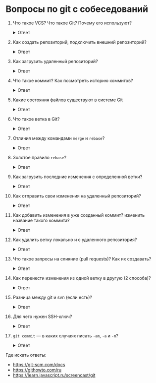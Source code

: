 # Вопросы по git с собеседований

1. Что такое VCS? Что такое Git? Почему его используют?

    <details>
      <summary>Ответ</summary>
      Version Control System (система контроля версий) — программное обеспечение для облегчения работы с изменяющейся информацией.

      https://ru.wikipedia.org/wiki/Система_управления_версиями

      Git — распределённая система контроля версий, которая даёт возможность разработчикам отслеживать изменения в файлах и работать совместно с другими разработчиками.

      Подход Git к хранению данных больше похож на набор снимков миниатюрной файловой системы. При каждом сохранении состояния своего проекта в Git, система запоминает, как выглядит каждый файл в этот момент, и сохраняет ссылку на этот снимок.
    </details>

1. Как создать репозиторий, подключить внешний репозиторий?

    <details>
      <summary>Ответ</summary>
      На примере пользователя `username`, создавшего репозиторий `project` на Гитхабе.

      ```
      git init
      git add <cписок файлов>
      git commit -m "first commit"
      git remote add origin git@github.com:username/project.git
      git push -u origin master
      ```
    </details>

1. Как загрузить удаленный репозиторий?

    <details>
      <summary>Ответ</summary>

      ```
      git clone git@github.com:username/project.git
      ```
    </details>

1. Что такое коммит? Как посмотреть историю коммитов?

    <details>
      <summary>Ответ</summary>
      Коммит — подтверждение изменений.

      История коммитов

      ```
      git log
      ```

      https://git-scm.com/book/ru/v2/Основы-Git-Просмотр-истории-коммитов
    </details>

1. Какие состояния файлов существуют в системе Git

    <details>
      <summary>Ответ</summary>
      В Git'е файлы могут находиться в одном из трёх состояний: зафиксированном, изменённом и подготовленном. "Зафиксированный" значит, что файл уже сохранён в вашей локальной базе. К изменённым относятся файлы, которые поменялись, но ещё не были зафиксированы. Подготовленные файлы — это изменённые файлы, отмеченные для включения в следующий коммит.

      Таким образом, в проектах, использующих Git, есть три части: каталог Git'а (Git directory), рабочий каталог (working directory) и область подготовленных файлов (staging area).
    </details>

1. Что такое ветка в Git?

    <details>
      <summary>Ответ</summary>
      Организованная система ссылок на коммиты.

      Ветка по умолчанию в Git'е называется `master`. Когда вы создаёте коммиты на начальном этапе, вам дана ветка `master`, указывающая на последний сделанный коммит. При каждом новом коммите она сдвигается вперёд автоматически.

      Ответвление от основной ветки осуществляется для работы с определенной фичей.
    </details>

1. Отличия между командами `merge` и `rebase`?

    <details>
      <summary>Ответ</summary>
      В Git'е есть два способа включить изменения из одной ветки в другую: `merge` (слияние) и `rebase` (перемещение).

      * `merge`

      Это более простая команда.

      Git создаёт новый снимок состояния, который является результатом трёхходового слияния, и автоматически создаёт новый коммит, который указывает на этот новый снимок состояния. Такой коммит называют коммит-слияние, так как он является особенным из-за того, что имеет больше одного предка.

      * `rebase`

      В этом случае находится общий предок для двух веток (на которой вы находитесь сейчас и на которую вы выполняете перемещение); для каждого из коммитов в текущей ветке берётся его дельта и сохраняется во временный файл; текущая ветка устанавливается на тот же коммит, что и ветка, на которую выполняется перемещение; и, наконец, одно за другим применяются все изменения. Таким образом, все коммиты переписываются с новыми значениями хешей.

      При этом история коммитов становится более аккуратной и красивой. Она выглядит как линейная последовательность коммитов, когда в действительности она выполнялась параллельно.

      https://git-scm.com/book/ru/v1/Ветвление-в-Git-Перемещение
    </details>

1. Золотое правило `rebase`?

    <details>
      <summary>Ответ</summary>
      Не перемещайте коммиты, которые вы уже отправили в публичный репозиторий.

      Если вы будете следовать этому указанию, всё будет хорошо. Если нет — люди возненавидят вас, вас будут презирать ваши друзья и семья.

      Правило вытекает из свойства `rebase` переписывать историю коммитов.
    </details>

1. Как загрузить последние изменения с определенной ветки?

    <details>
      <summary>Ответ</summary>

      ```
      git pull --rebase
      ```
    </details>

1. Как отправить свои изменения на удаленный репозиторий?

    <details>
      <summary>Ответ</summary>

      ```
      git add <cписок файлов>
      git commit -m "Commit message"
      git push
      ```
    </details>

1. Как добавить изменения в уже созданный коммит? изменить название такого коммита?

    <details>
      <summary>Ответ</summary>

      ```
      git add <cписок файлов>
      git commit --amend`
      ```
    </details>

1. Как удалить ветку локально и с удаленного репозитория?

    <details>
      <summary>Ответ</summary>

      ```
      git branch -d new-branch
      git branch -d origin new-branch
      git push origin :new-branch
      ```
    </details>

1. Что такое запросы на слияние (pull requests)? Как их создавать?

    <details>
      <summary>Ответ</summary>
      Удобная система взаимодействия между автором внесения изменений и хозяином репозитория, позволяющая обсуждать изменения и вносить правки по их ходу.

      https://www.youtube.com/watch?v=M7ZYkjOWr6g

      https://www.youtube.com/watch?v=Wz7RDh6CylI
    </details>

1. Как перенести изменения из одной ветку в другую (2 способа)?

    <details>
      <summary>Ответ</summary>
      Использовать cherry-pick

      https://www.youtube.com/watch?v=BP53rBf1PUE

      https://www.youtube.com/watch?v=-fDa6ntlBXg

      Второй способ немного сложнее, нужно сделать ответвление и затем смержить в обе ветки код.
    </details>

1. Разница между git и svn (если есть)?

    <details>
      <summary>Ответ</summary>
      Главное отличие Git от Subversion заключается в том, что Git — распределенная система контроля версий.
      
      * Сервер вообще не нужен. Можно работать локально.
      * В отличие от Subversion, если сервер с «главным» репозиторием, куда пушат свои изменения все разработчики 
      (хотя формально в Git нет никакого «главного» репозитория), вдруг прилег — ничего страшного. Делаем коммиты в 
      локальный репозиторий и ждем, когда сервер вернется.
      * Git дает нам нормальное шифрование «из коробки», безо всяких танцев с бубнами, как в случае с Subversion.
      * Git не раскидывает по каталогам служебную информацию (файл «.svn»?), вместо этого она хранится только в корне
       репозитория.
    </details>
1. Для чего нужен SSH-ключ?

    <details>
      <summary>Ответ</summary>
      SSH-ключи используются для облегчённой авторизации на различных сервисах.

      SSH-ключ состоит из двух частей

      * id_rsa — закрытая часть, которая должна быть доступна только вам, ни кому и ни когда нельзя давать к ней доступ, этот файл можно переносить с компа на ком. так чтобы был у вас был только 1 ключ, но тут свои риски, например у вас в одном месте кто-то получил доступ к $HOME, следовательно все ваши аккаунты потенциально взломали
      * id_rsa.pub — открытая часть, бесполезна без закрытой, её можно показывать всем, можно даже повесить на своём сайте, чтобы желающие дать вам доступ на свой сервер могли быстро добавить ваш открытый ключ в файл `~/.ssh/authorized_keys`.
    </details>

1. `git commit` — в каких случаях писать `-am`, `-a` и `-m`?

    <details>
      <summary>Ответ</summary>
      Создание коммита с сообщением (**m**essage) для файлов, находящихся в staging area, которые предварительно туда добавлены:

      ```
      git add some.file
      git commit -m "Your message here"
      ```

      Создание коммита для индексированных (отслеживаемых) файлов **а**втоматически (без предварительной команды `add`). Новые файлы в коммит не попадут:

      ```
      git commit -a -m "Your message here"
      ```

      Можно просто

      ```
      git commit -am "Your message here"
      ```
    </details>

Где искать ответы:

* https://git-scm.com/docs
* https://githowto.com/ru
* https://learn.javascript.ru/screencast/git
